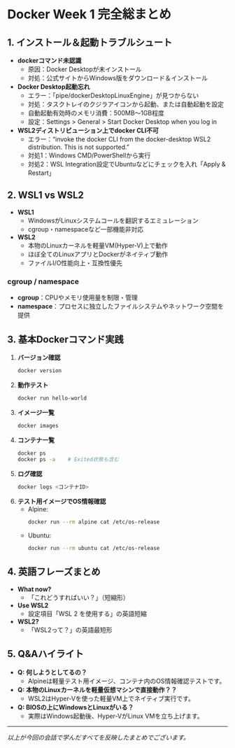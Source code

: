 # Docker Week 1 完全総まとめ

## 1. インストール＆起動トラブルシュート
- **dockerコマンド未認識**  
  - 原因：Docker Desktopが未インストール  
  - 対処：公式サイトからWindows版をダウンロード＆インストール  
- **Docker Desktop起動忘れ**  
  - エラー：「pipe/dockerDesktopLinuxEngine」が見つからない  
  - 対処：タスクトレイのクジラアイコンから起動、または自動起動を設定  
  - 自動起動有効時のメモリ消費：500MB～1GB程度  
  - 設定：Settings > General > Start Docker Desktop when you log in  
- **WSL2ディストリビューション上でdocker CLI不可**  
  - エラー：“invoke the docker CLI from the docker-desktop WSL2 distribution. This is not supported.”  
  - 対処1：Windows CMD/PowerShellから実行  
  - 対処2：WSL Integration設定でUbuntuなどにチェックを入れ「Apply & Restart」

## 2. WSL1 vs WSL2
- **WSL1**  
  - WindowsがLinuxシステムコールを翻訳するエミュレーション  
  - cgroup・namespaceなど一部機能非対応  
- **WSL2**  
  - 本物のLinuxカーネルを軽量VM(Hyper‑V)上で動作  
  - ほぼ全てのLinuxアプリとDockerがネイティブ動作  
  - ファイルI/O性能向上・互換性優先

### cgroup / namespace
- **cgroup**：CPUやメモリ使用量を制限・管理  
- **namespace**：プロセスに独立したファイルシステムやネットワーク空間を提供  

## 3. 基本Dockerコマンド実践
1. **バージョン確認**  
   ```bash
   docker version
   ```
2. **動作テスト**  
   ```bash
   docker run hello-world
   ```
3. **イメージ一覧**  
   ```bash
   docker images
   ```
4. **コンテナ一覧**  
   ```bash
   docker ps
   docker ps -a    # Exited状態も含む
   ```
5. **ログ確認**  
   ```bash
   docker logs <コンテナID>
   ```
6. **テスト用イメージでOS情報確認**  
   - Alpine:
     ```bash
     docker run --rm alpine cat /etc/os-release
     ```
   - Ubuntu:
     ```bash
     docker run --rm ubuntu cat /etc/os-release
     ```

## 4. 英語フレーズまとめ
- **What now?**  
  - 「これどうすればいい？」（短縮形）
- **Use WSL2**  
  - 設定項目「WSL 2 を使用する」の英語短縮
- **WSL2?**  
  - 「WSL2って？」の英語最短形

## 5. Q&Aハイライト
- **Q: 何しようとしてるの？**  
  - Alpineは軽量テスト用イメージ、コンテナ内のOS情報確認テストです。
- **Q: 本物のLinuxカーネルを軽量仮想マシンで直接動作？？**  
  - WSL2はHyper‑Vを使った軽量VM上でネイティブ実行です。
- **Q: BIOSの上にWindowsとLinuxがいる？**  
  - 実際はWindows起動後、Hyper‑VがLinux VMを立ち上げます。

---
*以上が今回の会話で学んだすべてを反映したまとめでございます。*
